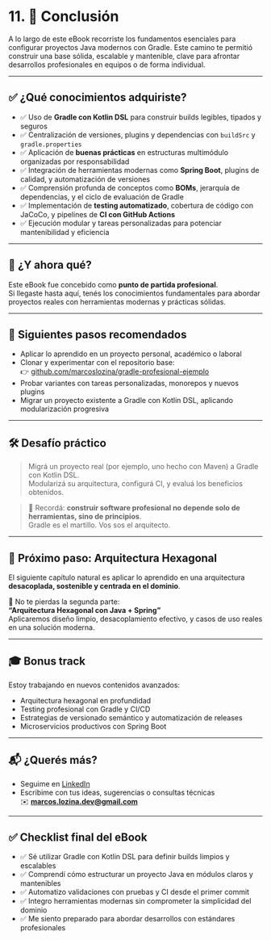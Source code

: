 
# 11. 📘 Conclusión

A lo largo de este eBook recorriste los fundamentos esenciales para configurar proyectos Java modernos con Gradle. Este camino te permitió construir una base sólida, escalable y mantenible, clave para afrontar desarrollos profesionales en equipos o de forma individual.

---

## ✅ ¿Qué conocimientos adquiriste?

- ✅ Uso de **Gradle con Kotlin DSL** para construir builds legibles, tipados y seguros
- ✅ Centralización de versiones, plugins y dependencias con `buildSrc` y `gradle.properties`
- ✅ Aplicación de **buenas prácticas** en estructuras multimódulo organizadas por responsabilidad
- ✅ Integración de herramientas modernas como **Spring Boot**, plugins de calidad, y automatización de versiones
- ✅ Comprensión profunda de conceptos como **BOMs**, jerarquía de dependencias, y el ciclo de evaluación de Gradle
- ✅ Implementación de **testing automatizado**, cobertura de código con JaCoCo, y pipelines de **CI con GitHub Actions**
- ✅ Ejecución modular y tareas personalizadas para potenciar mantenibilidad y eficiencia

---

## 🎯 ¿Y ahora qué?

Este eBook fue concebido como **punto de partida profesional**.  
Si llegaste hasta aquí, tenés los conocimientos fundamentales para abordar proyectos reales con herramientas modernas y prácticas sólidas.

---

## 🔄 Siguientes pasos recomendados

- Aplicar lo aprendido en un proyecto personal, académico o laboral
- Clonar y experimentar con el repositorio base:  
  👉 [github.com/marcoslozina/gradle-profesional-ejemplo](https://github.com/marcoslozina/gradle-profesional-ejemplo)
- Probar variantes con tareas personalizadas, monorepos y nuevos plugins
- Migrar un proyecto existente a Gradle con Kotlin DSL, aplicando modularización progresiva

---

## 🛠️ Desafío práctico

> Migrá un proyecto real (por ejemplo, uno hecho con Maven) a Gradle con Kotlin DSL.  
> Modularizá su arquitectura, configurá CI, y evaluá los beneficios obtenidos.

> 💬 Recordá: **construir software profesional no depende solo de herramientas, sino de principios**.  
> Gradle es el martillo. Vos sos el arquitecto.

---

## 🚀 Próximo paso: Arquitectura Hexagonal

El siguiente capítulo natural es aplicar lo aprendido en una arquitectura **desacoplada, sostenible y centrada en el dominio**.

📗 No te pierdas la segunda parte:  
**“Arquitectura Hexagonal con Java + Spring”**  
Aplicaremos diseño limpio, desacoplamiento efectivo, y casos de uso reales en una solución moderna.

---

## 🎓 Bonus track

Estoy trabajando en nuevos contenidos avanzados:

- Arquitectura hexagonal en profundidad
- Testing profesional con Gradle y CI/CD
- Estrategias de versionado semántico y automatización de releases
- Microservicios productivos con Spring Boot

---

## 📬 ¿Querés más?

- Seguime en [LinkedIn](https://www.linkedin.com/in/marcoslozina)
- Escribime con tus ideas, sugerencias o consultas técnicas  
  ✉️ **marcos.lozina.dev@gmail.com**

---

## ✅ Checklist final del eBook

- ✅ Sé utilizar Gradle con Kotlin DSL para definir builds limpios y escalables
- ✅ Comprendí cómo estructurar un proyecto Java en módulos claros y mantenibles
- ✅ Automatizo validaciones con pruebas y CI desde el primer commit
- ✅ Integro herramientas modernas sin comprometer la simplicidad del dominio
- ✅ Me siento preparado para abordar desarrollos con estándares profesionales  